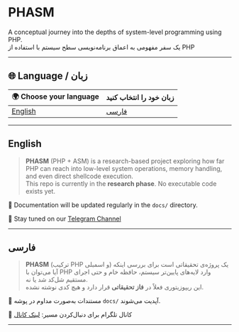 # PHASM

A conceptual journey into the depths of system-level programming using PHP.  
یک سفر مفهومی به اعماق برنامه‌نویسی سطح سیستم با استفاده از PHP

---

## 🌐 Language / زبان

| 🌍 Choose your language | زبان خود را انتخاب کنید |
|-------------------------|--------------------------|
| [English](#english)     | [فارسی](#فارسی)          |

---

## English

> **PHASM** (PHP + ASM) is a research-based project exploring how far PHP can reach into low-level system operations, memory handling, and even direct shellcode execution.  
> This repo is currently in the **research phase**. No executable code exists yet.

📁 Documentation will be updated regularly in the `docs/` directory.

📡 Stay tuned on our [Telegram Channel](https://t.me/YOUR_CHANNEL)

---

## فارسی

> **PHASM** (ترکیب PHP و اسمبلی) یک پروژه‌ی تحقیقاتی است برای بررسی اینکه آیا می‌توان با PHP وارد لایه‌های پایین‌تر سیستم، حافظه خام و حتی اجرای مستقیم شل‌کد شد یا نه.  
> این ریپوزیتوری فعلاً در **فاز تحقیقاتی** قرار دارد و هیچ کدی نوشته نشده.

📁 مستندات به‌صورت مداوم در پوشه `docs/` آپدیت می‌شوند.

📡 کانال تلگرام برای دنبال‌کردن مسیر: [لینک کانال](https://t.me/MrN3x74)

---
